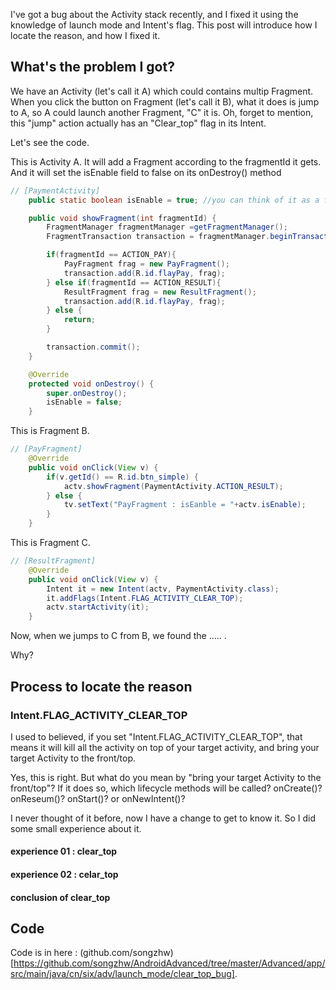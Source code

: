 I've got a bug about the Activity stack recently, and I fixed it using the knowledge of launch mode and Intent's flag. This post will introduce how I locate the reason, and how I fixed it. 

## What's the problem I got?
We have an Activity (let's call it A) which could contains multip Fragment. When you click the button on Fragment (let's call it B), what it does is jump to A, so A could launch another Fragment, "C" it is.  Oh, forget to mention, this "jump" action actually has an "Clear_top" flag in its Intent. 

Let's see the code.

This is Activity A. It will add a Fragment according to the fragmentId it gets.  And it will set the isEnable field to false on its onDestroy() method

```java
// [PaymentActivity]
    public static boolean isEnable = true; //you can think of it as a flag, we may need it somewhere in real project

    public void showFragment(int fragmentId) {
        FragmentManager fragmentManager =getFragmentManager();
        FragmentTransaction transaction = fragmentManager.beginTransaction();

        if(fragmentId == ACTION_PAY){
            PayFragment frag = new PayFragment();
            transaction.add(R.id.flayPay, frag);
        } else if(fragmentId == ACTION_RESULT){
            ResultFragment frag = new ResultFragment();
            transaction.add(R.id.flayPay, frag);
        } else {
            return;
        }

        transaction.commit();
    }

    @Override
    protected void onDestroy() {
        super.onDestroy();
        isEnable = false;
    }


```

This is Fragment B.

```java
// [PayFragment]
    @Override
    public void onClick(View v) {
        if(v.getId() == R.id.btn_simple) {
            actv.showFragment(PaymentActivity.ACTION_RESULT);
        } else {
            tv.setText("PayFragment : isEanble = "+actv.isEnable);
        }
    }

```

This is Fragment C. 

```java
// [ResultFragment]
    @Override
    public void onClick(View v) {
        Intent it = new Intent(actv, PaymentActivity.class);
        it.addFlags(Intent.FLAG_ACTIVITY_CLEAR_TOP);
        actv.startActivity(it);
    }

```



Now, when we jumps to C from B, we found the ..... .

Why?

## Process to locate the reason

### Intent.FLAG_ACTIVITY_CLEAR_TOP
I used to believed, if you set "Intent.FLAG_ACTIVITY_CLEAR_TOP", that means it will kill all the activity on top of your target activity, and bring your target Activity to the front/top. 

Yes, this is right. But what do you mean by "bring your target Activity to the front/top"? If it does so, which lifecycle methods will be called? onCreate()? onReseum()? onStart()? or onNewIntent()?

I never thought of it before, now I have a change to get to know it. So I did some small experience about it. 

#### experience 01 : clear_top


#### experience 02 : celar_top


#### conclusion of clear_top


## Code
Code is in here : (github.com/songzhw)[https://github.com/songzhw/AndroidAdvanced/tree/master/Advanced/app/src/main/java/cn/six/adv/launch_mode/clear_top_bug].

